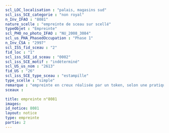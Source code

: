 ```yaml
---
scl_LOC_localisation : "palais, magasins sud"
scl_iss_SCE_categorie : "non royal"
n_Inv_IFAO : "8081"
nature_scelle : "empreinte de sceau sur scellé"
typeObjet : "Empreinte"
scl_PHO_no_photo_IFAO : "NU_2008_3084"
scl_us_PHA_PhasedOccupation : "Phase 1"
n_Inv_CSA : "2997"
scl_ISS_fid_sceau : "2"
fid_loc : "1"
scl_iss_SCE_id_sceau : "0002"
scl_iss_SCE_motif : "indéterminé"
scl_US_us_nom : "2613"
fid_US : "26"
scl_iss_SCE_type_sceau : "estampille"
type_scelle : "simple"
remarque : "empreinte en creux réalisée par un token, selon une pratique assez rare dans le palais."
sceaux :

title: empreinte n°8081
images: 
id_notice: 8081
layout: notice
type: empreinte
partie: 2
---
```

